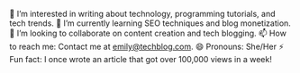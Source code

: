 👀 I’m interested in writing about technology, programming tutorials, and tech trends.
🌱 I’m currently learning SEO techniques and blog monetization.
💞️ I’m looking to collaborate on content creation and tech blogging.
📫 How to reach me: Contact me at emily@techblog.com.
😄 Pronouns: She/Her
⚡ Fun fact: I once wrote an article that got over 100,000 views in a week!
